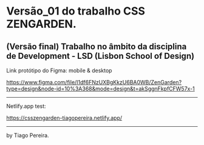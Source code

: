 # Versão_01 do trabalho CSS ZENGARDEN.
(Versão final)
Trabalho no âmbito da disciplina de Development - LSD (Lisbon School of Design)
--------

Link protótipo do Figma:
mobile & desktop

https://www.figma.com/file/I1df6FNzUXBgKkzU6BA0WB/ZenGarden?type=design&node-id=10%3A368&mode=design&t=akSggnFkpfCFW57x-1

--------
Netlify.app test:

https://csszengarden-tiagopereira.netlify.app/

--------

by Tiago Pereira. 
